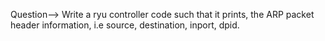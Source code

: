 Question--> Write a ryu controller code such that it prints, the ARP packet header information, i.e source, destination, inport, dpid.
